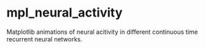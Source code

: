 # mpl_neural_activity
Matplotlib animations of neural acitivity in different continuous time recurrent neural networks.
